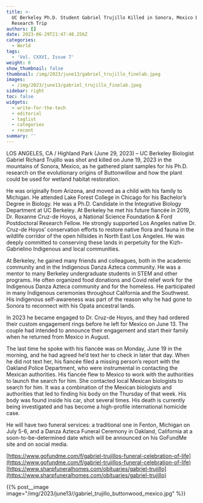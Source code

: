 ```yaml
---
title: >-
  UC Berkeley Ph.D. Student Gabriel Trujillo Killed in Sonora, Mexico During
  Research Trip
authors: []
date: 2023-06-29T21:47:48.256Z
categories:
  - World
tags:
  - 'Vol. CXXVI, Issue 7'
weight: 0
show_thumbnail: false
thumbnail: /img/2023/june13/gabriel_trujillo_finelab.jpeg
images:
  - /img/2023/june13/gabriel_trujillo_finelab.jpeg
sidebar: right
toc: false
widgets:
  - write-for-the-tech
  - editorial
  - taglist
  - categories
  - recent
summary: ''
---
```


LOS ANGELES, CA / Highland Park (June 29, 2023) – UC Berkeley Biologist Gabriel Richard Trujillo was shot and killed on June 19, 2023 in the mountains of Sonora, Mexico, as he gathered plant samples for his Ph.D. research on the evolutionary origins of Buttonwillow and how the plant could be used for wetland habitat restoration.

He was originally from Arizona, and moved as a child with his family to Michigan. He attended Lake Forest College in Chicago for his Bachelor’s Degree in Biology. He was a Ph.D. Candidate in the Integrative Biology Department at UC Berkeley. At Berkeley he met his future fiancée in 2019, Dr. Roxanne Cruz-de Hoyos, a National Science Foundation & Ford Postdoctoral Research Fellow. He strongly supported Los Angeles native Dr. Cruz-de Hoyos’ conservation efforts to restore native flora and fauna in the wildlife corridor of the open hillsides in North East Los Angeles. He was deeply committed to conserving these lands in perpetuity for the Kizh-Gabrielino Indigenous and local communities.

At Berkeley, he gained many friends and colleagues, both in the academic community and in the Indigenous Danza Azteca community. He was a mentor to many Berkeley undergraduate students in STEM and other programs. He often organized food donations and Covid relief work for the Indigenous Danza Azteca community and for the homeless. He participated in many Indigenous ceremonies throughout California and the Southwest. His indigenous self-awareness was part of the reason why he had gone to Sonora to reconnect with his Opata ancestral lands.

In 2023 he became engaged to Dr. Cruz-de Hoyos, and they had ordered their custom engagement rings before he left for Mexico on June 13. The couple had intended to announce their engagement and start their family when he returned from Mexico in August.

The last time he spoke with his fiancée was on Monday, June 19 in the morning, and he had agreed he’d text her to check in later that day. When he did not text her, his fiancée filed a missing person’s report with the Oakland Police Department, who were instrumental in contacting the Mexican authorities. His fiancée flew to Mexico to work with the authorities to launch the search for him. She contacted local Mexican biologists to search for him. It was a combination of the Mexican biologists and authorities that led to finding his body on the Thursday of that week. His body was found inside his car, shot several times. His death is currently being investigated and has become a high-profile international homicide case.

He will have two funeral services: a traditional one in Fenton, Michigan on July 5-6, and a Danza Azteca Funeral Ceremony in Oakland, California at a soon-to-be-determined date which will be announced on his GoFundMe site and on social media.

[https://www.gofundme.com/f/gabriel-trujillos-funeral-celebration-of-life](https://www.gofundme.com/f/gabriel-trujillos-funeral-celebration-of-life) [https://www.sharpfuneralhomes.com/obituaries/gabriel-trujillo](https://www.sharpfuneralhomes.com/obituaries/gabriel-trujillo)

{{% post__image image="/img/2023/june13//gabriel_trujillo_buttonwood_mexico.jpg" %}}
